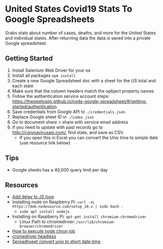 # United States Covid19 Stats To Google Spreadsheets #
Grabs stats about number of cases, deaths, and more for the United States and individual states. After returning data the data is saved into a private Google spreadsheet.

## Getting Started ##
1. Install Salenium Web Driver for your os
2. Install all packages `npm install`
3. Create a new Google Spreadsheet doc with a sheet for the US total and each state
4. Make sure that the column headers match the opbject property names
5. Follow the authentication service account steps: https://theoephraim.github.io/node-google-spreadsheet/#/getting-started/authentication
6. Save credentials from Google API to `./credentials.json`
7. Replace Google sheet ID in `./index.json`
8. Go to document share > share with service email address
9. If you need to update with past records go to http://coronavirusapi.com/, find state, and save as CSV. 
	- If you open this in Excel you can convert the Unix time to simple date (use resource link below)
## Tips ##
- Google sheets has a 40,000 query limit per day

## Resources ##
- [Add delay to JS loop](https://stackoverflow.com/questions/3583724/how-do-i-add-a-delay-in-a-javascript-loop)
- Installing node on Raspberry Pi: `curl -sL https://deb.nodesource.com/setup_10.x | sudo bash -`
	- `sudo apt install nodejs`
- Installing on Raspberry Pi: `apt-get install chromium-chromedriver`
	- Linux Path to chromedriver: `/usr/lib/chromium-browser/chromedriver`
- [How to execute node chron job](https://stackoverflow.com/questions/5849402/how-can-you-execute-a-node-js-script-via-a-cron-job#5849463)
- [cromedriver headless](https://stackoverflow.com/questions/44197253/headless-automation-with-nodejs-selenium-webdriver#48677891)
- [Spreadhseet convert unix to short date time](https://stackoverflow.com/questions/46130132/converting-unix-time-into-date-time-via-excel#48617380)
